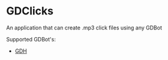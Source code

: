 # GDClicks
An application that can create .mp3 click files using any GDBot

Supported GDBot's:
- [GDH]([#about](https://github.com/TobyAdd/GDH)https://github.com/TobyAdd/GDH)
